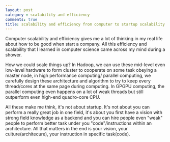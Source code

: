 ```yaml
---
layout: post
category : scalability and efficiency
comments: true
title: scalability and efficiency from computer to startup scalability
---
```

Computer scalability and efficiency gives me a lot of thinking in my real life about how to be good when start a company. All this efficiency and scalability that I learned in computer science came across my mind during a shower.

<!--break-->

How we could scale things up? In Hadoop, we can use these mid-level even low-level hardware to form cluster to cooperate on some task obeying a master node, in high performance computing/ parallel computing, we carefully design these architecture and algorithm to try to keep every thread/cores at the same page during computing. In GPGPU computing, the parallel computing even happens on a lot of weak threads but still outperform even high-end quadro-core CPU.

<!--break-->
All these make me think, it's not about startup. It's not about you can perform a really great job in one field, it's about you first have a vision with strong field knowledge as a backend and you can hire people even "weak" people to perform better task under you "code"/instructions within an architecture. All that matters in the end is your vision, your culture(architecure), your instruction in specific task(code).
<!--break-->

